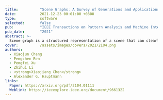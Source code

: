 ```yaml
---
title:          "Scene Graphs: A Survey of Generations and Applications"
date:           2021-12-23 00:01:00 +0800
type:           software
selected:       false
pub:            "IEEE Transactions on Pattern Analysis and Machine Intelligence  (CCF-A)"
pub_date:       "2021"
abstract: >-
  Scene graph is a structured representation of a scene that can clearly express the objects, attributes, and relationships between objects in the scene. As computer vision technology continues to develop, people are no longer satisfied with simply detecting and recognizing objects in images; instead, people look forward to a higher level of understanding and reasoning about visual scenes. For example, given an image, we want to not only detect and recognize objects in the image, but also understand the relationship between objects (visual relationship detection), and generate a text description (image captioning) based on the image content. Alternatively, we might want the machine to tell us what the little girl in the image is doing (Visual Question Answering (VQA)), or even remove the dog from the image and find similar images (image editing and retrieval), etc. These tasks require a higher level of understanding and reasoning for image vision tasks. The scene graph is just such a powerful tool for scene understanding. Therefore, scene graphs have attracted the attention of a large number of researchers, and related research is often cross-modal, complex, and rapidly developing. However, no relatively systematic survey of scene graphs exists at present. To this end, this survey conducts a comprehensive investigation of the current scene graph research. More specifically, we first summarize the general definition of the scene graph, then conducte a comprehensive and systematic discussion on the generation method of the scene graph (SGG) and the SGG with the aid of prior knowledge. We then investigate the main applications of scene graphs and summarize the most commonly used datasets. Finally, we provide some insights into the future development of scene graphs. 
cover:          /assets/images/covers/2021/2104.png
authors:
  - Xiaojun Chang
  - Pengzhen Ren
  - Pengfei Xu
  - Zhihui Li
  - <strong>Xiaojiang Chen</strong>
  - Alexander G. Hauptmann
links:
  Paper: https://arxiv.org/pdf/2104.01111
  Weblink: https://ieeexplore.ieee.org/document/9661322
---
```

